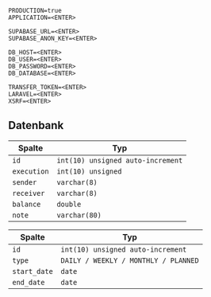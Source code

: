 ```
PRODUCTION=true
APPLICATION=<ENTER>

SUPABASE_URL=<ENTER>
SUPABASE_ANON_KEY=<ENTER>

DB_HOST=<ENTER>
DB_USER=<ENTER>
DB_PASSWORD=<ENTER>
DB_DATABASE=<ENTER>

TRANSFER_TOKEN=<ENTER>
LARAVEL=<ENTER>
XSRF=<ENTER>
```

## Datenbank

| Spalte      | Typ                               |
| ----------- | --------------------------------- |
| `id`        | `int(10) unsigned auto-increment` |
| `execution` | `int(10) unsigned`                |
| `sender`    | `varchar(8)`                      |
| `receiver`  | `varchar(8)`                      |
| `balance`   | `double`                          |
| `note`      | `varchar(80)`                     |

| Spalte       | Typ                                  |
| ------------ | ------------------------------------ |
| `id`         | `int(10) unsigned auto-increment`    |
| `type`       | `DAILY / WEEKLY / MONTHLY / PLANNED` |
| `start_date` | `date`                               |
| `end_date`   | `date`                               |
